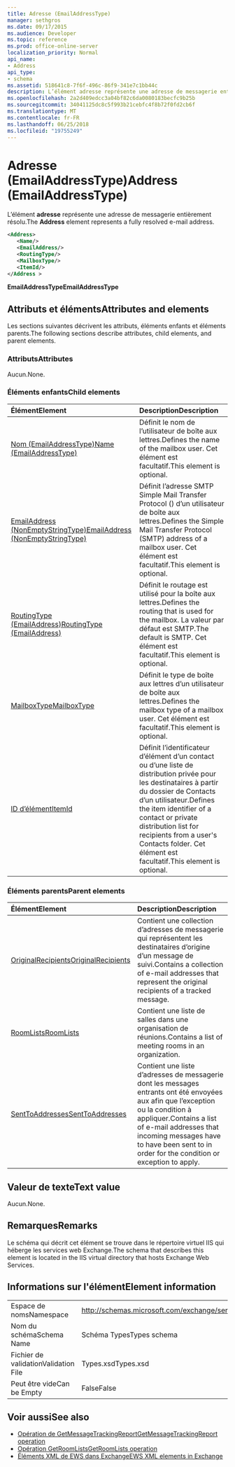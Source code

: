 ```yaml
---
title: Adresse (EmailAddressType)
manager: sethgros
ms.date: 09/17/2015
ms.audience: Developer
ms.topic: reference
ms.prod: office-online-server
localization_priority: Normal
api_name:
- Address
api_type:
- schema
ms.assetid: 518641c8-7f6f-496c-86f9-341e7c1bb44c
description: L’élément adresse représente une adresse de messagerie entièrement résolu.
ms.openlocfilehash: 2a2d409edcc3a04bf82c6da0080183becfc9b25b
ms.sourcegitcommit: 34041125dc8c5f993b21cebfc4f8b72f0fd2cb6f
ms.translationtype: MT
ms.contentlocale: fr-FR
ms.lasthandoff: 06/25/2018
ms.locfileid: "19755249"
---
```

# <a name="address-emailaddresstype"></a><span data-ttu-id="b6f2d-103">Adresse (EmailAddressType)</span><span class="sxs-lookup"><span data-stu-id="b6f2d-103">Address (EmailAddressType)</span></span>

<span data-ttu-id="b6f2d-104">L’élément **adresse** représente une adresse de messagerie entièrement résolu.</span><span class="sxs-lookup"><span data-stu-id="b6f2d-104">The **Address** element represents a fully resolved e-mail address.</span></span> 
  
```XML
<Address>
   <Name/>
   <EmailAddress/>
   <RoutingType/>
   <MailboxType/>
   <ItemId/>
</Address >
```

 <span data-ttu-id="b6f2d-105">**EmailAddressType**</span><span class="sxs-lookup"><span data-stu-id="b6f2d-105">**EmailAddressType**</span></span>
## <a name="attributes-and-elements"></a><span data-ttu-id="b6f2d-106">Attributs et éléments</span><span class="sxs-lookup"><span data-stu-id="b6f2d-106">Attributes and elements</span></span>

<span data-ttu-id="b6f2d-107">Les sections suivantes décrivent les attributs, éléments enfants et éléments parents.</span><span class="sxs-lookup"><span data-stu-id="b6f2d-107">The following sections describe attributes, child elements, and parent elements.</span></span>
  
### <a name="attributes"></a><span data-ttu-id="b6f2d-108">Attributs</span><span class="sxs-lookup"><span data-stu-id="b6f2d-108">Attributes</span></span>

<span data-ttu-id="b6f2d-109">Aucun.</span><span class="sxs-lookup"><span data-stu-id="b6f2d-109">None.</span></span>
  
### <a name="child-elements"></a><span data-ttu-id="b6f2d-110">Éléments enfants</span><span class="sxs-lookup"><span data-stu-id="b6f2d-110">Child elements</span></span>

|<span data-ttu-id="b6f2d-111">**Élément**</span><span class="sxs-lookup"><span data-stu-id="b6f2d-111">**Element**</span></span>|<span data-ttu-id="b6f2d-112">**Description**</span><span class="sxs-lookup"><span data-stu-id="b6f2d-112">**Description**</span></span>|
|:-----|:-----|
|[<span data-ttu-id="b6f2d-113">Nom (EmailAddressType)</span><span class="sxs-lookup"><span data-stu-id="b6f2d-113">Name (EmailAddressType)</span></span>](name-emailaddresstype.md) <br/> |<span data-ttu-id="b6f2d-114">Définit le nom de l’utilisateur de boîte aux lettres.</span><span class="sxs-lookup"><span data-stu-id="b6f2d-114">Defines the name of the mailbox user.</span></span> <span data-ttu-id="b6f2d-115">Cet élément est facultatif.</span><span class="sxs-lookup"><span data-stu-id="b6f2d-115">This element is optional.</span></span>  <br/> |
|[<span data-ttu-id="b6f2d-116">EmailAddress (NonEmptyStringType)</span><span class="sxs-lookup"><span data-stu-id="b6f2d-116">EmailAddress (NonEmptyStringType)</span></span>](emailaddress-nonemptystringtype.md) <br/> |<span data-ttu-id="b6f2d-117">Définit l’adresse SMTP Simple Mail Transfer Protocol () d’un utilisateur de boîte aux lettres.</span><span class="sxs-lookup"><span data-stu-id="b6f2d-117">Defines the Simple Mail Transfer Protocol (SMTP) address of a mailbox user.</span></span> <span data-ttu-id="b6f2d-118">Cet élément est facultatif.</span><span class="sxs-lookup"><span data-stu-id="b6f2d-118">This element is optional.</span></span>  <br/> |
|[<span data-ttu-id="b6f2d-119">RoutingType (EmailAddress)</span><span class="sxs-lookup"><span data-stu-id="b6f2d-119">RoutingType (EmailAddress)</span></span>](routingtype-emailaddress.md) <br/> |<span data-ttu-id="b6f2d-120">Définit le routage est utilisé pour la boîte aux lettres.</span><span class="sxs-lookup"><span data-stu-id="b6f2d-120">Defines the routing that is used for the mailbox.</span></span> <span data-ttu-id="b6f2d-121">La valeur par défaut est SMTP.</span><span class="sxs-lookup"><span data-stu-id="b6f2d-121">The default is SMTP.</span></span> <span data-ttu-id="b6f2d-122">Cet élément est facultatif.</span><span class="sxs-lookup"><span data-stu-id="b6f2d-122">This element is optional.</span></span>  <br/> |
|[<span data-ttu-id="b6f2d-123">MailboxType</span><span class="sxs-lookup"><span data-stu-id="b6f2d-123">MailboxType</span></span>](mailboxtype.md) <br/> |<span data-ttu-id="b6f2d-124">Définit le type de boîte aux lettres d’un utilisateur de boîte aux lettres.</span><span class="sxs-lookup"><span data-stu-id="b6f2d-124">Defines the mailbox type of a mailbox user.</span></span> <span data-ttu-id="b6f2d-125">Cet élément est facultatif.</span><span class="sxs-lookup"><span data-stu-id="b6f2d-125">This element is optional.</span></span>  <br/> |
|[<span data-ttu-id="b6f2d-126">ID d’élément</span><span class="sxs-lookup"><span data-stu-id="b6f2d-126">ItemId</span></span>](itemid.md) <br/> |<span data-ttu-id="b6f2d-127">Définit l’identificateur d’élément d’un contact ou d’une liste de distribution privée pour les destinataires à partir du dossier de Contacts d’un utilisateur.</span><span class="sxs-lookup"><span data-stu-id="b6f2d-127">Defines the item identifier of a contact or private distribution list for recipients from a user's Contacts folder.</span></span> <span data-ttu-id="b6f2d-128">Cet élément est facultatif.</span><span class="sxs-lookup"><span data-stu-id="b6f2d-128">This element is optional.</span></span>  <br/> |
   
### <a name="parent-elements"></a><span data-ttu-id="b6f2d-129">Éléments parents</span><span class="sxs-lookup"><span data-stu-id="b6f2d-129">Parent elements</span></span>

|<span data-ttu-id="b6f2d-130">**Élément**</span><span class="sxs-lookup"><span data-stu-id="b6f2d-130">**Element**</span></span>|<span data-ttu-id="b6f2d-131">**Description**</span><span class="sxs-lookup"><span data-stu-id="b6f2d-131">**Description**</span></span>|
|:-----|:-----|
|[<span data-ttu-id="b6f2d-132">OriginalRecipients</span><span class="sxs-lookup"><span data-stu-id="b6f2d-132">OriginalRecipients</span></span>](originalrecipients.md) <br/> |<span data-ttu-id="b6f2d-133">Contient une collection d’adresses de messagerie qui représentent les destinataires d’origine d’un message de suivi.</span><span class="sxs-lookup"><span data-stu-id="b6f2d-133">Contains a collection of e-mail addresses that represent the original recipients of a tracked message.</span></span>  <br/> |
|[<span data-ttu-id="b6f2d-134">RoomLists</span><span class="sxs-lookup"><span data-stu-id="b6f2d-134">RoomLists</span></span>](roomlists.md) <br/> |<span data-ttu-id="b6f2d-135">Contient une liste de salles dans une organisation de réunions.</span><span class="sxs-lookup"><span data-stu-id="b6f2d-135">Contains a list of meeting rooms in an organization.</span></span>  <br/> |
|[<span data-ttu-id="b6f2d-136">SentToAddresses</span><span class="sxs-lookup"><span data-stu-id="b6f2d-136">SentToAddresses</span></span>](senttoaddresses.md) <br/> |<span data-ttu-id="b6f2d-137">Contient une liste d’adresses de messagerie dont les messages entrants ont été envoyées aux afin que l’exception ou la condition à appliquer.</span><span class="sxs-lookup"><span data-stu-id="b6f2d-137">Contains a list of e-mail addresses that incoming messages have to have been sent to in order for the condition or exception to apply.</span></span>  <br/> |
   
## <a name="text-value"></a><span data-ttu-id="b6f2d-138">Valeur de texte</span><span class="sxs-lookup"><span data-stu-id="b6f2d-138">Text value</span></span>

<span data-ttu-id="b6f2d-139">Aucun.</span><span class="sxs-lookup"><span data-stu-id="b6f2d-139">None.</span></span>
  
## <a name="remarks"></a><span data-ttu-id="b6f2d-140">Remarques</span><span class="sxs-lookup"><span data-stu-id="b6f2d-140">Remarks</span></span>

<span data-ttu-id="b6f2d-141">Le schéma qui décrit cet élément se trouve dans le répertoire virtuel IIS qui héberge les services web Exchange.</span><span class="sxs-lookup"><span data-stu-id="b6f2d-141">The schema that describes this element is located in the IIS virtual directory that hosts Exchange Web Services.</span></span>
  
## <a name="element-information"></a><span data-ttu-id="b6f2d-142">Informations sur l'élément</span><span class="sxs-lookup"><span data-stu-id="b6f2d-142">Element information</span></span>

|||
|:-----|:-----|
|<span data-ttu-id="b6f2d-143">Espace de noms</span><span class="sxs-lookup"><span data-stu-id="b6f2d-143">Namespace</span></span>  <br/> |http://schemas.microsoft.com/exchange/services/2006/types  <br/> |
|<span data-ttu-id="b6f2d-144">Nom du schéma</span><span class="sxs-lookup"><span data-stu-id="b6f2d-144">Schema Name</span></span>  <br/> |<span data-ttu-id="b6f2d-145">Schéma Types</span><span class="sxs-lookup"><span data-stu-id="b6f2d-145">Types schema</span></span>  <br/> |
|<span data-ttu-id="b6f2d-146">Fichier de validation</span><span class="sxs-lookup"><span data-stu-id="b6f2d-146">Validation File</span></span>  <br/> |<span data-ttu-id="b6f2d-147">Types.xsd</span><span class="sxs-lookup"><span data-stu-id="b6f2d-147">Types.xsd</span></span>  <br/> |
|<span data-ttu-id="b6f2d-148">Peut être vide</span><span class="sxs-lookup"><span data-stu-id="b6f2d-148">Can be Empty</span></span>  <br/> |<span data-ttu-id="b6f2d-149">False</span><span class="sxs-lookup"><span data-stu-id="b6f2d-149">False</span></span>  <br/> |
   
## <a name="see-also"></a><span data-ttu-id="b6f2d-150">Voir aussi</span><span class="sxs-lookup"><span data-stu-id="b6f2d-150">See also</span></span>

- [<span data-ttu-id="b6f2d-151">Opération de GetMessageTrackingReport</span><span class="sxs-lookup"><span data-stu-id="b6f2d-151">GetMessageTrackingReport operation</span></span>](getmessagetrackingreport-operation.md) 
- [<span data-ttu-id="b6f2d-152">Opération GetRoomLists</span><span class="sxs-lookup"><span data-stu-id="b6f2d-152">GetRoomLists operation</span></span>](getroomlists-operation.md)
- [<span data-ttu-id="b6f2d-153">Éléments XML de EWS dans Exchange</span><span class="sxs-lookup"><span data-stu-id="b6f2d-153">EWS XML elements in Exchange</span></span>](ews-xml-elements-in-exchange.md)

